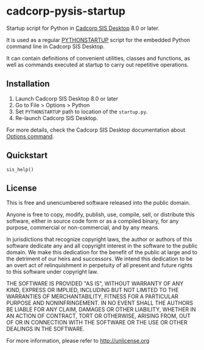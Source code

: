 # cadcorp-pysis-startup

Startup script for Python in
[Cadcorp SIS Desktop](https://www.cadcorp.com/products/desktop/) 8.0 or later.

It is used as a regular
[PYTHONSTARTUP](https://docs.python.org/3/using/cmdline.html#envvar-PYTHONSTARTUP)
script for the embedded Python command line in Cadcorp SIS Desktop.

It can contain definitions of convenient utilities, classes and functions,
as well as commands executed at startup to carry out repetitive operations.

## Installation

1. Launch Cadcorp SIS Desktop 8.0 or later
2. Go to File > Options > Python
3. Set `PYTHONSTARTUP` path to location of the `startup.py`.
4. Re-launch Cadcorp SIS Desktop.

For more details, check the Cadcorp SIS Desktop documentation about
[Options command](https://help.cadcorp.com/en/8.0/sis/help/#Commands_AComPreferences.html?Highlight=PYTHONSTARTUP).

## Quickstart

```
sis_help()
```

## License

This is free and unencumbered software released into the public domain.

Anyone is free to copy, modify, publish, use, compile, sell, or
distribute this software, either in source code form or as a compiled
binary, for any purpose, commercial or non-commercial, and by any
means.

In jurisdictions that recognize copyright laws, the author or authors
of this software dedicate any and all copyright interest in the
software to the public domain. We make this dedication for the benefit
of the public at large and to the detriment of our heirs and
successors. We intend this dedication to be an overt act of
relinquishment in perpetuity of all present and future rights to this
software under copyright law.

THE SOFTWARE IS PROVIDED "AS IS", WITHOUT WARRANTY OF ANY KIND,
EXPRESS OR IMPLIED, INCLUDING BUT NOT LIMITED TO THE WARRANTIES OF
MERCHANTABILITY, FITNESS FOR A PARTICULAR PURPOSE AND NONINFRINGEMENT.
IN NO EVENT SHALL THE AUTHORS BE LIABLE FOR ANY CLAIM, DAMAGES OR
OTHER LIABILITY, WHETHER IN AN ACTION OF CONTRACT, TORT OR OTHERWISE,
ARISING FROM, OUT OF OR IN CONNECTION WITH THE SOFTWARE OR THE USE OR
OTHER DEALINGS IN THE SOFTWARE.

For more information, please refer to <http://unlicense.org>
